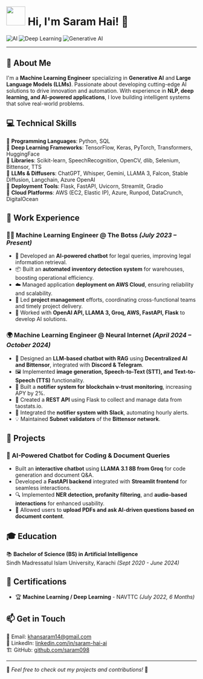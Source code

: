# <img src="https://cdn-icons-png.flaticon.com/512/906/906324.png" width="50" height="50"> Hi, I'm **Saram Hai!** 👋

![AI](https://img.shields.io/badge/Machine%20Learning-%F0%9F%A7%96%E2%80%8D%E2%99%82%EF%B8%8F-blue) ![Deep Learning](https://img.shields.io/badge/Deep%20Learning-%F0%9F%92%BB-red) ![Generative AI](https://img.shields.io/badge/Generative%20AI-%E2%9C%A8-purple)

---

## 🚀 About Me
I'm a **Machine Learning Engineer** specializing in **Generative AI** and **Large Language Models (LLMs)**. Passionate about developing cutting-edge AI solutions to drive innovation and automation. With experience in **NLP, deep learning, and AI-powered applications**, I love building intelligent systems that solve real-world problems.


## 💻 Technical Skills

🔹 **Programming Languages**: Python, SQL  
🔹 **Deep Learning Frameworks**: TensorFlow, Keras, PyTorch, Transformers, HuggingFace  
🔹 **Libraries**: Scikit-learn, SpeechRecognition, OpenCV, dlib, Selenium, Bittensor, TTS  
🔹 **LLMs & Diffusers**: ChatGPT, Whisper, Gemini, LLAMA 3, Falcon, Stable Diffusion, Langchain, Azure OpenAI  
🔹 **Deployment Tools**: Flask, FastAPI, Uvicorn, Streamlit, Gradio  
🔹 **Cloud Platforms**: AWS (EC2, Elastic IP), Azure, Runpod, DataCrunch, DigitalOcean  

## 💼 Work Experience

### **👨‍💻 Machine Learning Engineer** @ The Botss *(July 2023 – Present)*  
- 🤖 Developed an **AI-powered chatbot** for legal queries, improving legal information retrieval.  
- 📦 Built an **automated inventory detection system** for warehouses, boosting operational efficiency.  
- ☁️ Managed application **deployment on AWS Cloud**, ensuring reliability and scalability.  
- 🔧 Led **project management** efforts, coordinating cross-functional teams and timely project delivery.  
- 🚀 Worked with **OpenAI API, LLAMA 3, Groq, AWS, FastAPI, Flask** to develop AI solutions.

### **🌍 Machine Learning Engineer** @ Neural Internet *(April 2024 – October 2024)*  
- 🤖 Designed an **LLM-based chatbot with RAG** using **Decentralized AI and Bittensor**, integrated with **Discord & Telegram**.  
- 🖼️ Implemented **image generation, Speech-to-Text (STT), and Text-to-Speech (TTS)** functionality.  
- 🔔 Built a **notifier system for blockchain v-trust monitoring**, increasing APY by 2%.  
- 🔗 Created a **REST API** using Flask to collect and manage data from taostats.io.  
- 📡 Integrated the **notifier system with Slack**, automating hourly alerts.  
- 💡 Maintained **Subnet validators** of the **Bittensor network**.

## 🚀 Projects

### **🤖 AI-Powered Chatbot for Coding & Document Queries**  
- Built an **interactive chatbot** using **LLAMA 3.1 8B from Groq** for code generation and document Q&A.  
- Developed a **FastAPI backend** integrated with **Streamlit frontend** for seamless interactions.  
- 🔍 Implemented **NER detection, profanity filtering**, and **audio-based interactions** for enhanced usability.  
- 📄 Allowed users to **upload PDFs and ask AI-driven questions based on document content**.  

## 🎓 Education

📚 **Bachelor of Science (BS) in Artificial Intelligence**  
Sindh Madressatul Islam University, Karachi *(Sept 2020 - June 2024)*

## 📜 Certifications

- 🏆 **Machine Learning / Deep Learning** - NAVTTC *(July 2022, 6 Months)*

## 📫 Get in Touch

📧 Email: [khansaram14@gmail.com](mailto:khansaram14@gmail.com)  
🔗 LinkedIn: [linkedin.com/in/saram-hai-ai](https://www.linkedin.com/in/saram-hai-ai/)  
🏗️ GitHub: [github.com/saram098](https://www.github.com/saram098)



---

🌟 *Feel free to check out my projects and contributions!* 🚀
